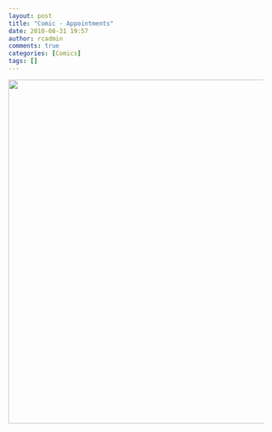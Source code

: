 ```yaml
---
layout: post
title: "Comic - Appointments"
date: 2010-08-31 19:57
author: rcadmin
comments: true
categories: [Comics]
tags: []
---
```

<a href="http://bitsmack.com/comics/2010/08/31/comic-appointments/"><img src="http://dl.bitsmack.com/uploads/2010/08/20100831.jpg" alt="" title="" width="680" height="680" class="alignnone size-full wp-image-2053" /></a>
